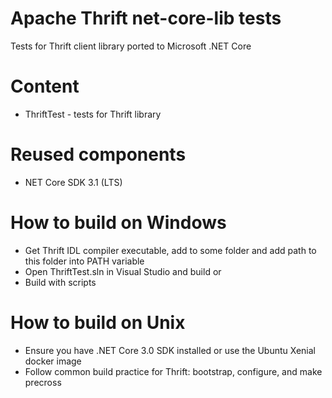 # Apache Thrift net-core-lib tests

Tests for Thrift client library ported to Microsoft .NET Core 

# Content
- ThriftTest - tests for Thrift library 

# Reused components 
- NET Core SDK 3.1 (LTS)

# How to build on Windows
- Get Thrift IDL compiler executable, add to some folder and add path to this folder into PATH variable
- Open ThriftTest.sln in Visual Studio and build
or 
- Build with scripts

# How to build on Unix
- Ensure you have .NET Core 3.0 SDK installed or use the Ubuntu Xenial docker image
- Follow common build practice for Thrift: bootstrap, configure, and make precross

